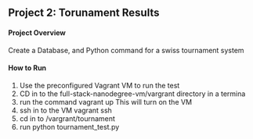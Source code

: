 ## Project 2: Torunament Results

#### Project Overview

Create a Database, and Python command for a swiss tournament system

#### How to Run

1. Use the preconfigured Vagrant VM to run the test
2. CD in to the full-stack-nanodegree-vm/vargrant directory in a termina
3. run the command
 vagrant up
This will turn on the VM
4. ssh in to the VM
 vagrant ssh
 5. cd in to /vargrant/tournament
 6. run python tournament_test.py